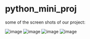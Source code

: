 # python_mini_proj

some of the screen shots of our project:

![image](https://user-images.githubusercontent.com/83511327/189532297-f3e611a1-300b-45d3-903c-9bffc3b500d6.png)
![image](https://user-images.githubusercontent.com/83511327/189532334-73e664a2-fc60-48bb-b9f1-3703cccd23ea.png)
![image](https://user-images.githubusercontent.com/83511327/189532413-7c83521f-a6c9-42d1-bd5d-81335b4a03b7.png)
![image](https://user-images.githubusercontent.com/83511327/189532429-00044f81-d476-417a-8b91-027e5ca98b25.png)
